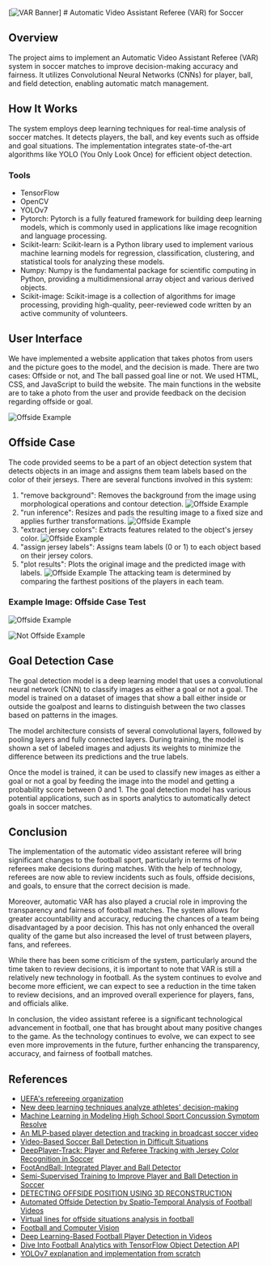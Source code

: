 [![VAR Banner](https://github.com/Avatar2001/Automated-Assistant-Video-Referee-VAR-/assets/71982844/20646bc1-4a37-4b0e-b19d-239c2cff7b89)] # Automatic Video Assistant Referee (VAR) for Soccer

## Overview

The project aims to implement an Automatic Video Assistant Referee (VAR) system in soccer matches to improve decision-making accuracy and fairness. It utilizes Convolutional Neural Networks (CNNs) for player, ball, and field detection, enabling automatic match management.

## How It Works

The system employs deep learning techniques for real-time analysis of soccer matches. It detects players, the ball, and key events such as offside and goal situations. The implementation integrates state-of-the-art algorithms like YOLO (You Only Look Once) for efficient object detection.

### Tools

- TensorFlow
- OpenCV
- YOLOv7
- Pytorch: Pytorch is a fully featured framework for building deep learning models, which is commonly used in applications like image recognition and language processing.
- Scikit-learn: Scikit-learn is a Python library used to implement various machine learning models for regression, classification, clustering, and statistical tools for analyzing these models.
- Numpy: Numpy is the fundamental package for scientific computing in Python, providing a multidimensional array object and various derived objects.
- Scikit-image: Scikit-image is a collection of algorithms for image processing, providing high-quality, peer-reviewed code written by an active community of volunteers.

## User Interface

We have implemented a website application that takes photos from users and the picture goes to the model, and the decision is made. There are two cases: Offside or not, and The ball passed goal line or not. We used HTML, CSS, and JavaScript to build the website. The main functions in the website are to take a photo from the user and provide feedback on the decision regarding offside or goal.

![Offside Example](https://github.com/Avatar2001/Automated-Assistant-Video-Referee-VAR-/assets/71982844/afa0cd95-700c-47da-9d46-898d9ce2265c)

## Offside Case

The code provided seems to be a part of an object detection system that detects objects in an image and assigns them team labels based on the color of their jerseys. There are several functions involved in this system:

1. "remove background": Removes the background from the image using morphological operations and contour detection.
![Offside Example](https://github.com/Avatar2001/Automated-Assistant-Video-Referee-VAR-/assets/71982844/99e9182c-2a70-445f-90f0-97ca22eeafab)
2. "run inference": Resizes and pads the resulting image to a fixed size and applies further transformations.
![Offside Example](https://github.com/Avatar2001/Automated-Assistant-Video-Referee-VAR-/assets/71982844/99e9182c-2a70-445f-90f0-97ca22eeafab)
3. "extract jersey colors": Extracts features related to the object's jersey color.
![Offside Example](https://github.com/Avatar2001/Automated-Assistant-Video-Referee-VAR-/assets/71982844/c86cf8b0-905b-4db5-a497-5860d2b010c7)
4. "assign jersey labels": Assigns team labels (0 or 1) to each object based on their jersey colors.
5. "plot results": Plots the original image and the predicted image with labels.
![Offside Example](https://github.com/Avatar2001/Automated-Assistant-Video-Referee-VAR-/assets/71982844/8780ad7e-4f64-4cf8-a256-e058fa1c51c2)
The attacking team is determined by comparing the farthest positions of the players in each team.

### Example Image: Offside Case Test
![Offside Example](https://github.com/Avatar2001/Automated-Assistant-Video-Referee-VAR-/assets/71982844/9c56e16d-6778-444a-a2c5-dc24f2630116)

![Not Offside Example](https://github.com/Avatar2001/Automated-Assistant-Video-Referee-VAR-/assets/71982844/8ca1451d-f7b1-42aa-b89f-220dfba8a4ab)
## Goal Detection Case

The goal detection model is a deep learning model that uses a convolutional neural network (CNN) to classify images as either a goal or not a goal. The model is trained on a dataset of images that show a ball either inside or outside the goalpost and learns to distinguish between the two classes based on patterns in the images.

The model architecture consists of several convolutional layers, followed by pooling layers and fully connected layers. During training, the model is shown a set of labeled images and adjusts its weights to minimize the difference between its predictions and the true labels.

Once the model is trained, it can be used to classify new images as either a goal or not a goal by feeding the image into the model and getting a probability score between 0 and 1. The goal detection model has various potential applications, such as in sports analytics to automatically detect goals in soccer matches.

## Conclusion

The implementation of the automatic video assistant referee will bring significant changes to the football sport, particularly in terms of how referees make decisions during matches. With the help of technology, referees are now able to review incidents such as fouls, offside decisions, and goals, to ensure that the correct decision is made.

Moreover, automatic VAR has also played a crucial role in improving the transparency and fairness of football matches. The system allows for greater accountability and accuracy, reducing the chances of a team being disadvantaged by a poor decision. This has not only enhanced the overall quality of the game but also increased the level of trust between players, fans, and referees.

While there has been some criticism of the system, particularly around the time taken to review decisions, it is important to note that VAR is still a relatively new technology in football. As the system continues to evolve and become more efficient, we can expect to see a reduction in the time taken to review decisions, and an improved overall experience for players, fans, and officials alike.

In conclusion, the video assistant referee is a significant technological advancement in football, one that has brought about many positive changes to the game. As the technology continues to evolve, we can expect to see even more improvements in the future, further enhancing the transparency, accuracy, and fairness of football matches.

## References

- [UEFA's refereeing organization](https://www.marca.com/en/football/international-football/2018/03/03/5a9ac695268e3e265d8b45af.html)
- [New deep learning techniques analyze athletes' decision-making](https://www.sciencedaily.com/releases/2017/03/170306092708.htm)
- [Machine Learning in Modeling High School Sport Concussion Symptom Resolve](https://journals.lww.com/acsm-msse/Fulltext/2019/07000/Machine_Learning_in_Modeling_High_School_Sport.2.aspx)
- [An MLP-based player detection and tracking in broadcast soccer video](https://ieeexplore.ieee.org/document/6413398)
- [Video-Based Soccer Ball Detection in Difficult Situations](https://link.springer.com/chapter/10.1007/978-3-319-17548-5_2)
- [DeepPlayer-Track: Player and Referee Tracking with Jersey Color Recognition in Soccer](https://ieeexplore.ieee.org/stamp/stamp.jsp?arnumber=9739737)
- [FootAndBall: Integrated Player and Ball Detector](https://www.researchgate.net/publication/340044925_FootAndBall_Integrated_Player_and_Ball_Detector)
- [Semi-Supervised Training to Improve Player and Ball Detection in Soccer](https://openaccess.thecvf.com/content/CVPR2022W/CVSports/papers/Vandeghen_Semi-Supervised_Training_To_Improve_Player_and_Ball_Detection_in_Soccer_CVPRW_2022_paper.pdf)
- [DETECTING OFFSIDE POSITION USING 3D RECONSTRUCTION](https://lup.lub.lu.se/luur/download?func=downloadFile&recordOId=9030362&fileOId=9030364)
- [Automated Offside Detection by Spatio-Temporal Analysis of Football Videos](https://dl.acm.org/doi/pdf/10.1145/3475722.3482796)
- [Virtual lines for offside situations analysis in football](https://www.researchgate.net/publication/361073666_Virtual_lines_for_offside_situations_analysis_in_football)
- [Football and Computer Vision](https://web.unibas.it/bloisi/corsi/progettivep/soccer-player-detection.html)
- [Deep Learning-Based Football Player Detection in Videos](https://www.hindawi.com/journals/cin/2022/3540642/)
- [Dive Into Football Analytics with TensorFlow Object Detection API](https://neptune.ai/blog/dive-into-football-analytics-with-tensorflow-object-detection-api)
- [YOLOv7 explanation and implementation from scratch](https://www.kaggle.com/code/jobayerhossain/yolov7-explanation-and-implementation-from-scratch)
